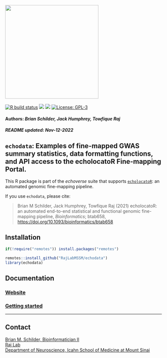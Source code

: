 <img src='https://github.com/RajLabMSSM/echodata/raw/main/inst/hex/hex.png' height='300'><br><br>
[![R build
status](https://github.com/RajLabMSSM/echodata/workflows/rworkflows/badge.svg)](https://github.com/RajLabMSSM/echodata/actions)
[![](https://img.shields.io/github/last-commit/RajLabMSSM/echodata.svg)](https://github.com/RajLabMSSM/echodata/commits/main)
[![](https://app.codecov.io/gh/RajLabMSSM/echodata/branch/main/graph/badge.svg)](https://app.codecov.io/gh/RajLabMSSM/echodata)
[![License:
GPL-3](https://img.shields.io/badge/license-GPL--3-blue.svg)](https://cran.r-project.org/web/licenses/GPL-3)
<h4>
Authors: <i>Brian Schilder, Jack Humphrey, Towfique Raj</i>
</h4>
<h5>
README updated: <i>Nov-12-2022</i>
</h5>

## `echodata`: Examples of fine-mapped GWAS summary statistics, data formatting functions, and API access to the echolocatoR Fine-mapping Portal.

This R package is part of the *echoverse* suite that supports
[`echolocatoR`](https://github.com/RajLabMSSM/echolocatoR): an automated
genomic fine-mapping pipeline.

If you use `echodata`, please cite:

> Brian M Schilder, Jack Humphrey, Towfique Raj (2021) echolocatoR: an
> automated end-to-end statistical and functional genomic fine-mapping
> pipeline, *Bioinformatics*; btab658,
> <https://doi.org/10.1093/bioinformatics/btab658>

## Installation

``` r
if(!require("remotes")) install.packages("remotes")

remotes::install_github("RajLabMSSM/echodata")
library(echodata)
```

## Documentation

### [Website](https://rajlabmssm.github.io/echodata)

### [Getting started](https://rajlabmssm.github.io/echodata/articles/echodata)

<hr>

## Contact

<a href="https://bschilder.github.io/BMSchilder/" target="_blank">Brian
M. Schilder, Bioinformatician II</a>  
<a href="https://rajlab.org" target="_blank">Raj Lab</a>  
<a href="https://icahn.mssm.edu/about/departments/neuroscience" target="_blank">Department
of Neuroscience, Icahn School of Medicine at Mount Sinai</a>
